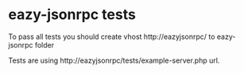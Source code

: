eazy-jsonrpc tests
============

To pass all tests you should create vhost http://eazyjsonrpc/ to eazy-jsonrpc folder

Tests are using http://eazyjsonrpc/tests/example-server.php url.

